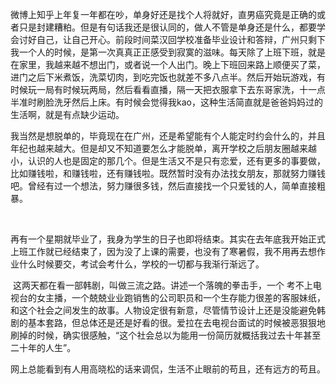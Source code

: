 ​	微博上知乎上年复一年都在吵，单身好还是找个人将就好，直男癌究竟是正确的或者只是封建糟粕。但是有句话我还是很认同的，做人不管是单身还是什么，都要学会讨好自己，让自己开心。前段时间菜汉回学校准备毕业设计和答辩，广州只剩下我一个人的时候，是第一次真真正正感受到寂寞的滋味。每天除了上班下班，就是在家里，我越来越不想出门，或者说一个人出门。晚上下班回来路上顺便买了菜，进门之后下米煮饭，洗菜切肉，到吃完饭也就差不多八点半。然后开始玩游戏，有时候玩一局有时候玩两局，然后看看直播，隔一天把衣服拿下去东哥家洗，十一点半准时刷脸洗牙然后上床。有时候会觉得我kao，这种生活简直就是爸爸妈妈过的生活啊，就是有点缺少运动。

​	我当然是想脱单的，毕竟现在在广州，还是希望能有个人能定时约会什么的，并且年纪也越来越大。但是却又不知道要怎么才能脱单，离开学校之后朋友圈越来越小，认识的人也是固定的那几个。但是生活又不是只有恋爱，还有更多的事要做，比如赚钱啦，和赚钱啦，还有赚钱啦。既然暂时没有办法找女朋友，那就努力赚钱吧。曾经有过一个想法，努力赚很多钱，然后直接找一个只爱钱的人，简单直接粗暴。

​	

​	再有一个星期就毕业了，我身为学生的日子也即将结束。其实在去年底我开始正式上班工作就已经结束了，因为没了上课的需要，也没有了寒暑假，我不用再去想作业什么时候要交，考试会考什么，学校的一切都与我渐行渐远了。

​	这两天都在看一部韩剧，叫做三流之路。讲述一个落魄的拳击手，一个	考不上电视台的女主播，一个兢兢业业跑销售的公司职员和一个生存能力很差的客服妹纸，和这个社会之间发生的故事。人物设定很有新意，尽管情节设计上还是没能避免韩剧的基本套路，但总体还是还是好看的很。爱拉在去电视台面试的时候被恶狠狠地刷掉的时候，确实很感触，“这个社会总以为能用一份简历就概括我过去十年甚至二十年的人生”。

​	网上总能看到有人用高晓松的话来调侃，生活不止眼前的苟且，还有远方的苟且。